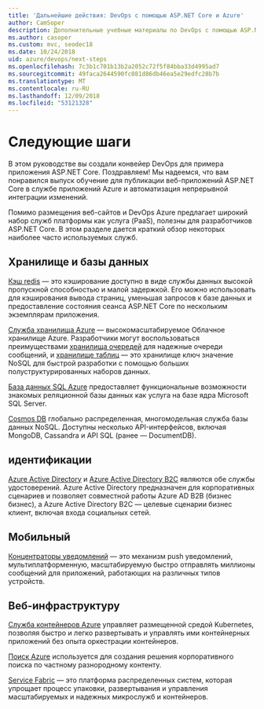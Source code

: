 ```yaml
---
title: 'Дальнейшие действия: DevOps с помощью ASP.NET Core и Azure'
author: CamSoper
description: Дополнительные учебные материалы по DevOps с помощью ASP.NET Core и Azure.
ms.author: casoper
ms.custom: mvc, seodec18
ms.date: 10/24/2018
uid: azure/devops/next-steps
ms.openlocfilehash: 7c3b1c701b13b2a2052c72f5f84bba33d4995ad7
ms.sourcegitcommit: 49faca2644590fc081d86db46ea5e29edfc28b7b
ms.translationtype: MT
ms.contentlocale: ru-RU
ms.lasthandoff: 12/09/2018
ms.locfileid: "53121328"
---
```

# <a name="next-steps"></a>Следующие шаги

В этом руководстве вы создали конвейер DevOps для примера приложения ASP.NET Core. Поздравляем! Мы надеемся, что вам понравился выпуск обучение для публикации веб-приложений ASP.NET Core в службе приложений Azure и автоматизация непрерывной интеграции изменений.

Помимо размещения веб-сайтов и DevOps Azure предлагает широкий набор служб платформы как услуга (PaaS), полезны для разработчиков ASP.NET Core. В этом разделе дается краткий обзор некоторых наиболее часто используемых служб.

## <a name="storage-and-databases"></a>Хранилище и базы данных

[Кэш redis](/azure/redis-cache/) — это кэширование доступно в виде службы данных высокой пропускной способностью и малой задержкой. Его можно использовать для кэширования вывода страниц, уменьшая запросов к базе данных и предоставление состояния сеанса ASP.NET Core по нескольким экземплярам приложения.

[Служба хранилища Azure](/azure/storage/) — высокомасштабируемое Облачное хранилище Azure. Разработчики могут воспользоваться преимуществами [хранилища очередей](/azure/storage/queues/storage-queues-introduction) для надежные очереди сообщений, и [хранилище таблиц](/azure/storage/tables/table-storage-overview) — это хранилище ключ значение NoSQL для быстрой разработки с помощью больших полуструктурированных наборов данных.

[База данных SQL Azure](/azure/sql-database/) предоставляет функциональные возможности знакомых реляционной базы данных как услуга на базе ядра Microsoft SQL Server.

[Cosmos DB](/azure/cosmos-db/) глобально распределенная, многомодельная служба базы данных NoSQL. Доступны несколько API-интерфейсов, включая MongoDB, Cassandra и API SQL (ранее — DocumentDB).

## <a name="identity"></a>идентификации

[Azure Active Directory](/azure/active-directory/) и [Azure Active Directory B2C](/azure/active-directory-b2c/) являются обе службы удостоверений. Azure Active Directory предназначен для корпоративных сценариев и позволяет совместной работы Azure AD B2B (бизнес бизнес), а Azure Active Directory B2C — целевые сценарии бизнес клиент, включая входа социальных сетей.

## <a name="mobile"></a>Мобильный

[Концентраторы уведомлений](/azure/notification-hubs/) — это механизм push уведомлений, мультиплатформенную, масштабируемую быстро отправлять миллионы сообщений для приложений, работающих на различных типов устройств.

## <a name="web-infrastructure"></a>Веб-инфраструктуру

[Служба контейнеров Azure](/azure/aks/) управляет размещенной средой Kubernetes, позволяя быстро и легко развертывать и управлять ими контейнерных приложений без опыта оркестрации контейнеров.

[Поиск Azure](/azure/search/) используется для создания решения корпоративного поиска по частному разнородному контенту.

[Service Fabric](/azure/service-fabric/) — это платформа распределенных систем, которая упрощает процесс упаковки, развертывания и управления масштабируемых и надежных микрослужб и контейнеров.
